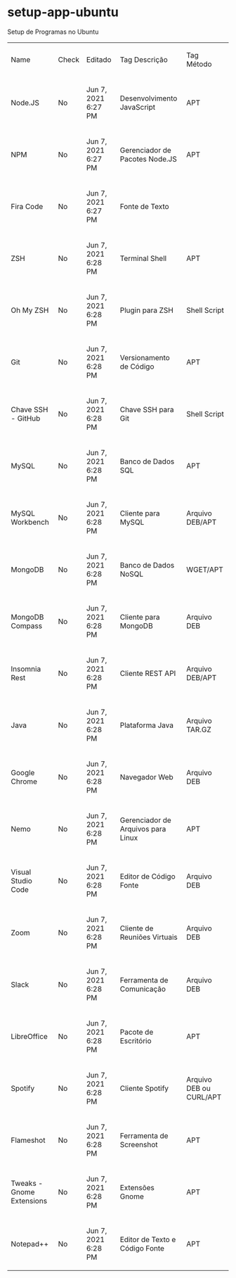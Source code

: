 # setup-app-ubuntu
Setup de Programas no Ubuntu

<table border="0" cellspacing="0" cellpadding="0" class="ta1">
        <colgroup>
            <col width="212" />
            <col width="58" />
            <col width="157" />
            <col width="259" />
            <col width="205" />
        </colgroup>
        <tr class="ro1">
            <td style="text-align:left;width:4.856cm; " class="Default">
                <p>Name</p>
            </td>
            <td style="text-align:left;width:1.316cm; " class="Default">
                <p>Check</p>
            </td>
            <td style="text-align:left;width:3.602cm; " class="Default">
                <p>Editado</p>
            </td>
            <td style="text-align:left;width:5.918cm; " class="Default">
                <p>Tag Descrição</p>
            </td>
            <td style="text-align:left;width:4.692cm; " class="Default">
                <p>Tag Método</p>
            </td>
        </tr>
        <tr class="ro1">
            <td style="text-align:left;width:4.856cm; " class="Default">
                <p>Node.JS</p>
            </td>
            <td style="text-align:left;width:1.316cm; " class="Default">
                <p>No</p>
            </td>
            <td style="text-align:left;width:3.602cm; " class="Default">
                <p>Jun 7, 2021 6:27 PM</p>
            </td>
            <td style="text-align:left;width:5.918cm; " class="Default">
                <p>Desenvolvimento JavaScript</p>
            </td>
            <td style="text-align:left;width:4.692cm; " class="Default">
                <p>APT</p>
            </td>
        </tr>
        <tr class="ro1">
            <td style="text-align:left;width:4.856cm; " class="Default">
                <p>NPM</p>
            </td>
            <td style="text-align:left;width:1.316cm; " class="Default">
                <p>No</p>
            </td>
            <td style="text-align:left;width:3.602cm; " class="Default">
                <p>Jun 7, 2021 6:27 PM</p>
            </td>
            <td style="text-align:left;width:5.918cm; " class="Default">
                <p>Gerenciador de Pacotes Node.JS</p>
            </td>
            <td style="text-align:left;width:4.692cm; " class="Default">
                <p>APT</p>
            </td>
        </tr>
        <tr class="ro1">
            <td style="text-align:left;width:4.856cm; " class="Default">
                <p>Fira Code</p>
            </td>
            <td style="text-align:left;width:1.316cm; " class="Default">
                <p>No</p>
            </td>
            <td style="text-align:left;width:3.602cm; " class="Default">
                <p>Jun 7, 2021 6:27 PM</p>
            </td>
            <td style="text-align:left;width:5.918cm; " class="Default">
                <p>Fonte de Texto</p>
            </td>
            <td style="text-align:left;width:4.692cm; " class="Default"> </td>
        </tr>
        <tr class="ro1">
            <td style="text-align:left;width:4.856cm; " class="Default">
                <p>ZSH</p>
            </td>
            <td style="text-align:left;width:1.316cm; " class="Default">
                <p>No</p>
            </td>
            <td style="text-align:left;width:3.602cm; " class="Default">
                <p>Jun 7, 2021 6:28 PM</p>
            </td>
            <td style="text-align:left;width:5.918cm; " class="Default">
                <p>Terminal Shell</p>
            </td>
            <td style="text-align:left;width:4.692cm; " class="Default">
                <p>APT</p>
            </td>
        </tr>
        <tr class="ro1">
            <td style="text-align:left;width:4.856cm; " class="Default">
                <p>Oh My ZSH</p>
            </td>
            <td style="text-align:left;width:1.316cm; " class="Default">
                <p>No</p>
            </td>
            <td style="text-align:left;width:3.602cm; " class="Default">
                <p>Jun 7, 2021 6:28 PM</p>
            </td>
            <td style="text-align:left;width:5.918cm; " class="Default">
                <p>Plugin para ZSH</p>
            </td>
            <td style="text-align:left;width:4.692cm; " class="Default">
                <p>Shell Script</p>
            </td>
        </tr>
        <tr class="ro1">
            <td style="text-align:left;width:4.856cm; " class="Default">
                <p>Git</p>
            </td>
            <td style="text-align:left;width:1.316cm; " class="Default">
                <p>No</p>
            </td>
            <td style="text-align:left;width:3.602cm; " class="Default">
                <p>Jun 7, 2021 6:28 PM</p>
            </td>
            <td style="text-align:left;width:5.918cm; " class="Default">
                <p>Versionamento de Código</p>
            </td>
            <td style="text-align:left;width:4.692cm; " class="Default">
                <p>APT</p>
            </td>
        </tr>
        <tr class="ro1">
            <td style="text-align:left;width:4.856cm; " class="Default">
                <p>Chave SSH - GitHub</p>
            </td>
            <td style="text-align:left;width:1.316cm; " class="Default">
                <p>No</p>
            </td>
            <td style="text-align:left;width:3.602cm; " class="Default">
                <p>Jun 7, 2021 6:28 PM</p>
            </td>
            <td style="text-align:left;width:5.918cm; " class="Default">
                <p>Chave SSH para Git</p>
            </td>
            <td style="text-align:left;width:4.692cm; " class="Default">
                <p>Shell Script</p>
            </td>
        </tr>
        <tr class="ro1">
            <td style="text-align:left;width:4.856cm; " class="Default">
                <p>MySQL</p>
            </td>
            <td style="text-align:left;width:1.316cm; " class="Default">
                <p>No</p>
            </td>
            <td style="text-align:left;width:3.602cm; " class="Default">
                <p>Jun 7, 2021 6:28 PM</p>
            </td>
            <td style="text-align:left;width:5.918cm; " class="Default">
                <p>Banco de Dados SQL</p>
            </td>
            <td style="text-align:left;width:4.692cm; " class="Default">
                <p>APT</p>
            </td>
        </tr>
        <tr class="ro1">
            <td style="text-align:left;width:4.856cm; " class="Default">
                <p>MySQL Workbench</p>
            </td>
            <td style="text-align:left;width:1.316cm; " class="Default">
                <p>No</p>
            </td>
            <td style="text-align:left;width:3.602cm; " class="Default">
                <p>Jun 7, 2021 6:28 PM</p>
            </td>
            <td style="text-align:left;width:5.918cm; " class="Default">
                <p>Cliente para MySQL</p>
            </td>
            <td style="text-align:left;width:4.692cm; " class="Default">
                <p>Arquivo DEB/APT</p>
            </td>
        </tr>
        <tr class="ro1">
            <td style="text-align:left;width:4.856cm; " class="Default">
                <p>MongoDB</p>
            </td>
            <td style="text-align:left;width:1.316cm; " class="Default">
                <p>No</p>
            </td>
            <td style="text-align:left;width:3.602cm; " class="Default">
                <p>Jun 7, 2021 6:28 PM</p>
            </td>
            <td style="text-align:left;width:5.918cm; " class="Default">
                <p>Banco de Dados NoSQL</p>
            </td>
            <td style="text-align:left;width:4.692cm; " class="Default">
                <p>WGET/APT</p>
            </td>
        </tr>
        <tr class="ro1">
            <td style="text-align:left;width:4.856cm; " class="Default">
                <p>MongoDB Compass</p>
            </td>
            <td style="text-align:left;width:1.316cm; " class="Default">
                <p>No</p>
            </td>
            <td style="text-align:left;width:3.602cm; " class="Default">
                <p>Jun 7, 2021 6:28 PM</p>
            </td>
            <td style="text-align:left;width:5.918cm; " class="Default">
                <p>Cliente para MongoDB</p>
            </td>
            <td style="text-align:left;width:4.692cm; " class="Default">
                <p>Arquivo DEB</p>
            </td>
        </tr>
        <tr class="ro1">
            <td style="text-align:left;width:4.856cm; " class="Default">
                <p>Insomnia Rest</p>
            </td>
            <td style="text-align:left;width:1.316cm; " class="Default">
                <p>No</p>
            </td>
            <td style="text-align:left;width:3.602cm; " class="Default">
                <p>Jun 7, 2021 6:28 PM</p>
            </td>
            <td style="text-align:left;width:5.918cm; " class="Default">
                <p>Cliente REST API</p>
            </td>
            <td style="text-align:left;width:4.692cm; " class="Default">
                <p>Arquivo DEB/APT</p>
            </td>
        </tr>
        <tr class="ro1">
            <td style="text-align:left;width:4.856cm; " class="Default">
                <p>Java</p>
            </td>
            <td style="text-align:left;width:1.316cm; " class="Default">
                <p>No</p>
            </td>
            <td style="text-align:left;width:3.602cm; " class="Default">
                <p>Jun 7, 2021 6:28 PM</p>
            </td>
            <td style="text-align:left;width:5.918cm; " class="Default">
                <p>Plataforma Java</p>
            </td>
            <td style="text-align:left;width:4.692cm; " class="Default">
                <p>Arquivo TAR.GZ</p>
            </td>
        </tr>
        <tr class="ro1">
            <td style="text-align:left;width:4.856cm; " class="Default">
                <p>Google Chrome</p>
            </td>
            <td style="text-align:left;width:1.316cm; " class="Default">
                <p>No</p>
            </td>
            <td style="text-align:left;width:3.602cm; " class="Default">
                <p>Jun 7, 2021 6:28 PM</p>
            </td>
            <td style="text-align:left;width:5.918cm; " class="Default">
                <p>Navegador Web</p>
            </td>
            <td style="text-align:left;width:4.692cm; " class="Default">
                <p>Arquivo DEB</p>
            </td>
        </tr>
        <tr class="ro1">
            <td style="text-align:left;width:4.856cm; " class="Default">
                <p>Nemo</p>
            </td>
            <td style="text-align:left;width:1.316cm; " class="Default">
                <p>No</p>
            </td>
            <td style="text-align:left;width:3.602cm; " class="Default">
                <p>Jun 7, 2021 6:28 PM</p>
            </td>
            <td style="text-align:left;width:5.918cm; " class="Default">
                <p>Gerenciador de Arquivos para Linux</p>
            </td>
            <td style="text-align:left;width:4.692cm; " class="Default">
                <p>APT</p>
            </td>
        </tr>
        <tr class="ro1">
            <td style="text-align:left;width:4.856cm; " class="Default">
                <p>Visual Studio Code</p>
            </td>
            <td style="text-align:left;width:1.316cm; " class="Default">
                <p>No</p>
            </td>
            <td style="text-align:left;width:3.602cm; " class="Default">
                <p>Jun 7, 2021 6:28 PM</p>
            </td>
            <td style="text-align:left;width:5.918cm; " class="Default">
                <p>Editor de Código Fonte</p>
            </td>
            <td style="text-align:left;width:4.692cm; " class="Default">
                <p>Arquivo DEB</p>
            </td>
        </tr>
        <tr class="ro1">
            <td style="text-align:left;width:4.856cm; " class="Default">
                <p>Zoom</p>
            </td>
            <td style="text-align:left;width:1.316cm; " class="Default">
                <p>No</p>
            </td>
            <td style="text-align:left;width:3.602cm; " class="Default">
                <p>Jun 7, 2021 6:28 PM</p>
            </td>
            <td style="text-align:left;width:5.918cm; " class="Default">
                <p>Cliente de Reuniões Virtuais</p>
            </td>
            <td style="text-align:left;width:4.692cm; " class="Default">
                <p>Arquivo DEB</p>
            </td>
        </tr>
        <tr class="ro1">
            <td style="text-align:left;width:4.856cm; " class="Default">
                <p>Slack</p>
            </td>
            <td style="text-align:left;width:1.316cm; " class="Default">
                <p>No</p>
            </td>
            <td style="text-align:left;width:3.602cm; " class="Default">
                <p>Jun 7, 2021 6:28 PM</p>
            </td>
            <td style="text-align:left;width:5.918cm; " class="Default">
                <p>Ferramenta de Comunicação</p>
            </td>
            <td style="text-align:left;width:4.692cm; " class="Default">
                <p>Arquivo DEB</p>
            </td>
        </tr>
        <tr class="ro1">
            <td style="text-align:left;width:4.856cm; " class="Default">
                <p>LibreOffice</p>
            </td>
            <td style="text-align:left;width:1.316cm; " class="Default">
                <p>No</p>
            </td>
            <td style="text-align:left;width:3.602cm; " class="Default">
                <p>Jun 7, 2021 6:28 PM</p>
            </td>
            <td style="text-align:left;width:5.918cm; " class="Default">
                <p>Pacote de Escritório</p>
            </td>
            <td style="text-align:left;width:4.692cm; " class="Default">
                <p>APT</p>
            </td>
        </tr>
        <tr class="ro1">
            <td style="text-align:left;width:4.856cm; " class="Default">
                <p>Spotify</p>
            </td>
            <td style="text-align:left;width:1.316cm; " class="Default">
                <p>No</p>
            </td>
            <td style="text-align:left;width:3.602cm; " class="Default">
                <p>Jun 7, 2021 6:28 PM</p>
            </td>
            <td style="text-align:left;width:5.918cm; " class="Default">
                <p>Cliente Spotify</p>
            </td>
            <td style="text-align:left;width:4.692cm; " class="Default">
                <p>Arquivo DEB ou CURL/APT</p>
            </td>
        </tr>
        <tr class="ro1">
            <td style="text-align:left;width:4.856cm; " class="Default">
                <p>Flameshot</p>
            </td>
            <td style="text-align:left;width:1.316cm; " class="Default">
                <p>No</p>
            </td>
            <td style="text-align:left;width:3.602cm; " class="Default">
                <p>Jun 7, 2021 6:28 PM</p>
            </td>
            <td style="text-align:left;width:5.918cm; " class="Default">
                <p>Ferramenta de Screenshot</p>
            </td>
            <td style="text-align:left;width:4.692cm; " class="Default">
                <p>APT</p>
            </td>
        </tr>
        <tr class="ro1">
            <td style="text-align:left;width:4.856cm; " class="Default">
                <p>Tweaks - Gnome Extensions</p>
            </td>
            <td style="text-align:left;width:1.316cm; " class="Default">
                <p>No</p>
            </td>
            <td style="text-align:left;width:3.602cm; " class="Default">
                <p>Jun 7, 2021 6:28 PM</p>
            </td>
            <td style="text-align:left;width:5.918cm; " class="Default">
                <p>Extensões Gnome</p>
            </td>
            <td style="text-align:left;width:4.692cm; " class="Default">
                <p>APT</p>
            </td>
        </tr>
        <tr class="ro1">
            <td style="text-align:left;width:4.856cm; " class="Default">
                <p>Notepad++</p>
            </td>
            <td style="text-align:left;width:1.316cm; " class="Default">
                <p>No</p>
            </td>
            <td style="text-align:left;width:3.602cm; " class="Default">
                <p>Jun 7, 2021 6:28 PM</p>
            </td>
            <td style="text-align:left;width:5.918cm; " class="Default">
                <p>Editor de Texto e Código Fonte</p>
            </td>
            <td style="text-align:left;width:4.692cm; " class="Default">
                <p>APT</p>
            </td>
        </tr>
    </table>